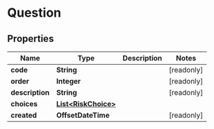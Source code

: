 

# Question


## Properties

Name | Type | Description | Notes
------------ | ------------- | ------------- | -------------
**code** | **String** |  |  [readonly]
**order** | **Integer** |  |  [readonly]
**description** | **String** |  |  [readonly]
**choices** | [**List&lt;RiskChoice&gt;**](RiskChoice.md) |  | 
**created** | **OffsetDateTime** |  |  [readonly]



